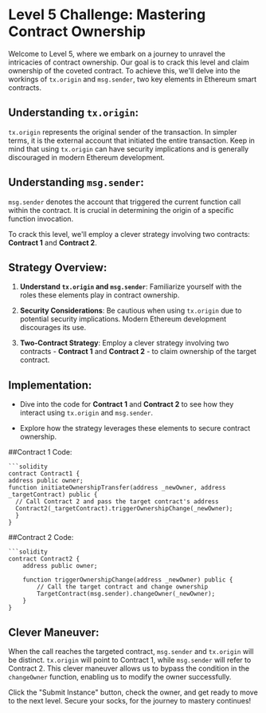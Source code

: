 # Level 5 Challenge: Mastering Contract Ownership

Welcome to Level 5, where we embark on a journey to unravel the intricacies of contract ownership. Our goal is to crack this level and claim ownership of the coveted contract. To achieve this, we'll delve into the workings of `tx.origin` and `msg.sender`, two key elements in Ethereum smart contracts.

## Understanding `tx.origin`:

`tx.origin` represents the original sender of the transaction. In simpler terms, it is the external account that initiated the entire transaction. Keep in mind that using `tx.origin` can have security implications and is generally discouraged in modern Ethereum development.

## Understanding `msg.sender`:

`msg.sender` denotes the account that triggered the current function call within the contract. It is crucial in determining the origin of a specific function invocation.

To crack this level, we'll employ a clever strategy involving two contracts: **Contract 1** and **Contract 2**.

## Strategy Overview:

1. **Understand `tx.origin` and `msg.sender`**: Familiarize yourself with the roles these elements play in contract ownership.

2. **Security Considerations**: Be cautious when using `tx.origin` due to potential security implications. Modern Ethereum development discourages its use.

3. **Two-Contract Strategy**: Employ a clever strategy involving two contracts - **Contract 1** and **Contract 2** - to claim ownership of the target contract.

## Implementation:

- Dive into the code for **Contract 1** and **Contract 2** to see how they interact using `tx.origin` and `msg.sender`.

- Explore how the strategy leverages these elements to secure contract ownership.

##Contract 1 Code:
        
    ```solidity
    contract Contract1 {
    address public owner;
    function initiateOwnershipTransfer(address _newOwner, address _targetContract) public {
      // Call Contract 2 and pass the target contract's address
      Contract2(_targetContract).triggerOwnershipChange(_newOwner);
      }
    }
        
##Contract 2 Code:
        
    ```solidity
    contract Contract2 {
        address public owner;
    
        function triggerOwnershipChange(address _newOwner) public {
            // Call the target contract and change ownership
            TargetContract(msg.sender).changeOwner(_newOwner);
        }
    }
         

## Clever Maneuver:

When the call reaches the targeted contract, `msg.sender` and `tx.origin` will be distinct. `tx.origin` will point to Contract 1, while `msg.sender` will refer to Contract 2. This clever maneuver allows us to bypass the condition in the `changeOwner` function, enabling us to modify the owner successfully.

Click the "Submit Instance" button, check the owner, and get ready to move to the next level. Secure your socks, for the journey to mastery continues!
